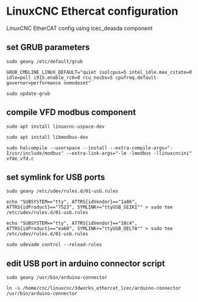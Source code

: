 # LinuxCNC Ethercat configuration

LinuxCNC EtherCAT config using lcec_deasda component

## set GRUB parameters
```
sudo geany /etc/default/grub

GRUB_CMDLINE_LINUX_DEFAULT="quiet isolcpus=5 intel_idle.max_cstate=0 idle=poll i915.enable_rc6=0 rcu_nocbs=5 cpufreq.default-governor=performance nomodeset"

sudo update-grub
```

## compile VFD modbus component
```
sudo apt install linuxcnc-uspace-dev

sudo apt install libmodbus-dev

sudo halcompile --userspace --install --extra-compile-args="-I/usr/include/modbus" --extra-link-args="-lm -lmodbus -llinuxcncini" vfde_vfd.c
```
## set symlink for USB ports
```
sudo geany /etc/udev/rules.d/01-usb.rules

echo "SUBSYSTEM=="tty", ATTRS{idVendor}=="1a86", ATTRS{idProduct}=="7523", SYMLINK+="ttyUSB_SEIKI"" > sudo tee /etc/udev/rules.d/01-usb.rules

echo "SUBSYSTEM=="tty", ATTRS{idVendor}=="10c4", ATTRS{idProduct}=="ea60", SYMLINK+="ttyUSB_DELTA"" > sudo tee /etc/udev/rules.d/01-usb.rules

sudo udevadm control --reload-rules
```
## edit USB port in arduino connector script
```
sudo geany /usr/bin/arduino-connector

ln -s /home/cnc/linuxcnc/3dworks_ethercat_lcec/arduino-connector /usr/bin/arduino-connector
```
